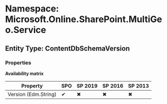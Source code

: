 # Namespace: Microsoft.Online.SharePoint.MultiGeo.Service
## Entity Type: ContentDbSchemaVersion

### Properties

**Availability matrix**

Property | SPO | SP 2019 | SP 2016 | SP 2013
----------|-----|---------|---------|--------
Version (Edm.String) | ✔ | ✖ | ✖ | ✖

